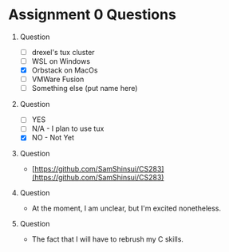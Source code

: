 # Assignment 0 Questions

1. Question
   - [ ] drexel's tux cluster
   - [ ] WSL on Windows
   - [x] Orbstack on MacOs
   - [ ] VMWare Fusion
   - [ ] Something else (put name here)

2. Question
   - [ ] YES
   - [ ] N/A - I plan to use tux
   - [x] NO - Not Yet

3. Question
   - [https://github.com/SamShinsui/CS283](https://github.com/SamShinsui/CS283)

4. Question
   - At the moment, I am unclear, but I'm excited nonetheless.

5. Question
   - The fact that I will have to rebrush my C skills.
